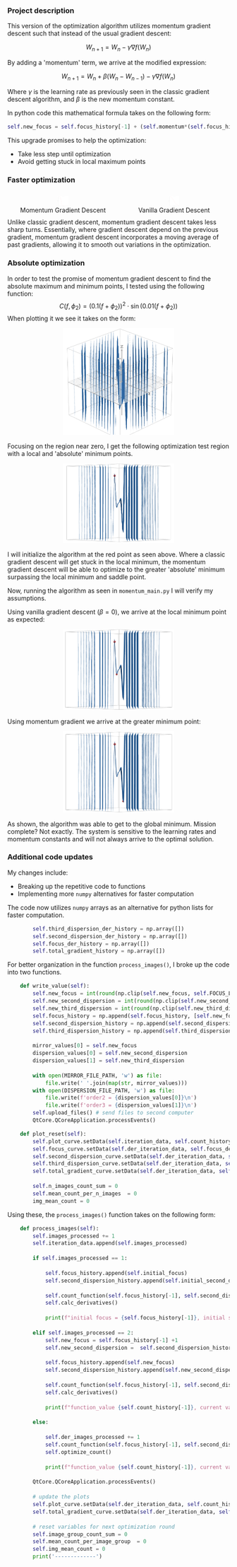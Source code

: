 ### Project description
This version of the optimization algorithm utilizes momentum gradient descent such that instead of the usual gradient descent: 

$$W_{n+1}=W_{n}-\gamma \nabla f(W_{n})$$

By adding a 'momentum' term, we arrive at the modified expression:

$$W_{n+1}=W_{n}+\beta(W_{n}-W_{n-1})-\gamma \nabla f(W_{n})$$

Where $\gamma$ is the learning rate as previously seen in the classic gradient descent algorithm, and $\beta$ is the new momentum constant. 

In python code this mathematical formula takes on the following form:
```python
self.new_focus = self.focus_history[-1] + (self.momentum*(self.focus_history[-1]-(self.focus_history[-2])) - self.focus_learning_rate*self.count_focus_der[-1]
```

This upgrade promises to help the optimization:
- Take less step until optimization
- Avoid getting stuck in local maximum points

### Faster optimization
<div style="display: flex;">
  <div style="flex: 1; padding: 10px; text-align: center;">
    <img src="Media/momentum2.png" alt="Image 1" style="max-width: 10%; height: auto; display: block; margin: 0 auto;">
    <div>Momentum Gradient Descent</div>
  </div>
  <div style="flex: 1; padding: 10px; text-align: center;">
    <img src="Media/vanilla2.png" alt="Image 2" style="max-width: 10%; height: auto; display: block; margin: 0 auto;">
    <div>Vanilla Gradient Descent</div>
  </div>
</div>
Unlike classic gradient descent, momentum gradient descent takes less sharp turns. Essentially, where gradient descent depend on the previous gradient, momentum gradient descent incorporates a moving average of past gradients, allowing it to smooth out variations in the optimization.

### Absolute optimization
In order to test the promise of momentum gradient descent to find the absolute maximum and minimum points, I tested using the following function:
$$C(f,\phi_{2})=(0.1(f+\phi_{2}))^{2}\cdot \sin(0.01(f+\phi_{2}))$$
When plotting it we see it takes on the form:
<br>
<div align="center">
<img src="Media/Pasted image 20240123181900.png" width="50%" height="50%" />
</div>

Focusing on the region near zero, I get the following optimization test region with a local and 'absolute' minimum points.
<br>
<div align="center">
<img src="Media/Pasted image 20240124012635.png" width="50%" height="50%" />
</div>

I will initialize the algorithm at the red point as seen above. Where a classic gradient descent will get stuck in the local minimum, the momentum gradient descent will be able to optimize to the greater 'absolute' minimum surpassing the local minimum and saddle point.

Now, running the algorithm as seen in `momentum_main.py` I will verify my assumptions. 

Using vanilla gradient descent ($\beta=0$), we arrive at the local minimum point as expected:
<br>
<div align="center">
<img src="Media/Pasted image 20240124013223.png" width="50%" height="50%" />
</div>

Using momentum gradient we arrive at the greater minimum point:
<br>
<div align="center">
<img src="Media/Pasted image 20240124013253.png" width="50%" height="50%" />
</div>

As shown, the algorithm was able to get to the global minimum. Mission complete? Not exactly. The system is sensitive to the learning rates and momentum constants and will not always arrive to the optimal solution.

### Additional code updates

My changes include:
- Breaking up the repetitive code to functions 
- Implementing more `numpy` alternatives for faster computation

The code now utilizes `numpy` arrays as an alternative for python lists for faster computation.

```python
        self.third_dispersion_der_history = np.array([])
        self.second_dispersion_der_history = np.array([])
        self.focus_der_history = np.array([])
        self.total_gradient_history = np.array([])
```


For better organization in the function `process_images()`, I broke up the code into two functions.

```python
    def write_value(self):
        self.new_focus = int(round(np.clip(self.new_focus, self.FOCUS_LOWER_BOUND, self.FOCUS_UPPER_BOUND)))
        self.new_second_dispersion = int(round(np.clip(self.new_second_dispersion, self.SECOND_DISPERSION_LOWER_BOUND, self.SECOND_DISPERSION_UPPER_BOUND)))
        self.new_third_dispersion = int(round(np.clip(self.new_third_dispersion, self.THIRD_DISPERSION_LOWER_BOUND, self.THIRD_DISPERSION_UPPER_BOUND)))
        self.focus_history = np.append(self.focus_history, [self.new_focus])
        self.second_dispersion_history = np.append(self.second_dispersion_history, [self.new_second_dispersion])
        self.third_dispersion_history = np.append(self.third_dispersion_history, [self.new_third_dispersion])

        mirror_values[0] = self.new_focus
        dispersion_values[0] = self.new_second_dispersion
        dispersion_values[1] = self.new_third_dispersion

        with open(MIRROR_FILE_PATH, 'w') as file:
            file.write(' '.join(map(str, mirror_values)))
        with open(DISPERSION_FILE_PATH, 'w') as file:
            file.write(f'order2 = {dispersion_values[0]}\n')
            file.write(f'order3 = {dispersion_values[1]}\n')
        self.upload_files() # send files to second computer
        QtCore.QCoreApplication.processEvents()
```

```python
    def plot_reset(self):
        self.plot_curve.setData(self.iteration_data, self.count_history)
        self.focus_curve.setData(self.der_iteration_data, self.focus_der_history)
        self.second_dispersion_curve.setData(self.der_iteration_data, self.second_dispersion_der_history)
        self.third_dispersion_curve.setData(self.der_iteration_data, self.third_dispersion_der_history)
        self.total_gradient_curve.setData(self.der_iteration_data, self.total_gradient_history)

        self.n_images_count_sum = 0
        self.mean_count_per_n_images  = 0
        img_mean_count = 0
```

Using these, the `process_images()` function takes on the following form:

```python
    def process_images(self):
        self.images_processed += 1
        self.iteration_data.append(self.images_processed)

        if self.images_processed == 1:
                   
            self.focus_history.append(self.initial_focus)                       
            self.second_dispersion_history.append(self.initial_second_dispersion)

            self.count_function(self.focus_history[-1], self.second_dispersion_history[-1])   
            self.calc_derivatives()
                        
            print(f"initial focus = {self.focus_history[-1]}, initial second dispersion = {self.second_dispersion_history[-1]}")

        elif self.images_processed == 2:
            self.new_focus = self.focus_history[-1] +1
            self.new_second_dispersion =  self.second_dispersion_history[-1] +1

            self.focus_history.append(self.new_focus)
            self.second_dispersion_history.append(self.new_second_dispersion)

            self.count_function(self.focus_history[-1], self.second_dispersion_history[-1])   
            self.calc_derivatives()

            print(f"function_value {self.count_history[-1]}, current values are: focus {self.focus_history[-1]}, second_dispersion {self.second_dispersion_history[-1]}")

        else:
   
            self.der_images_processed += 1             
            self.count_function(self.focus_history[-1], self.second_dispersion_history[-1])   
            self.optimize_count()

            print(f"function_value {self.count_history[-1]}, current values are: focus {self.focus_history[-1]}, second_dispersion {self.second_dispersion_history[-1]}")

        QtCore.QCoreApplication.processEvents()

        # update the plots
        self.plot_curve.setData(self.der_iteration_data, self.count_history)
        self.total_gradient_curve.setData(self.der_iteration_data, self.total_gradient_history)
        
        # reset variables for next optimization round
        self.image_group_count_sum = 0
        self.mean_count_per_image_group  = 0
        self.img_mean_count = 0  
        print('-------------')        
```
